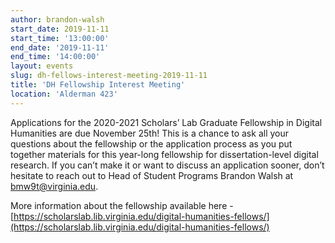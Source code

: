 ```yaml
---
author: brandon-walsh
start_date: 2019-11-11
start_time: '13:00:00'
end_date: '2019-11-11'
end_time: '14:00:00'
layout: events
slug: dh-fellows-interest-meeting-2019-11-11
title: 'DH Fellowship Interest Meeting'
location: 'Alderman 423'
---
```

Applications for the 2020-2021 Scholars’ Lab Graduate Fellowship in Digital Humanities are due November 25th! This is a chance to ask all your questions about the fellowship or the application process as you put together materials for this year-long fellowship for dissertation-level digital research. If you can’t make it or want to discuss an application sooner, don’t hesitate to reach out to Head of Student Programs Brandon Walsh at bmw9t@virginia.edu.

More information about the fellowship available here - [https://scholarslab.lib.virginia.edu/digital-humanities-fellows/](https://scholarslab.lib.virginia.edu/digital-humanities-fellows/)
